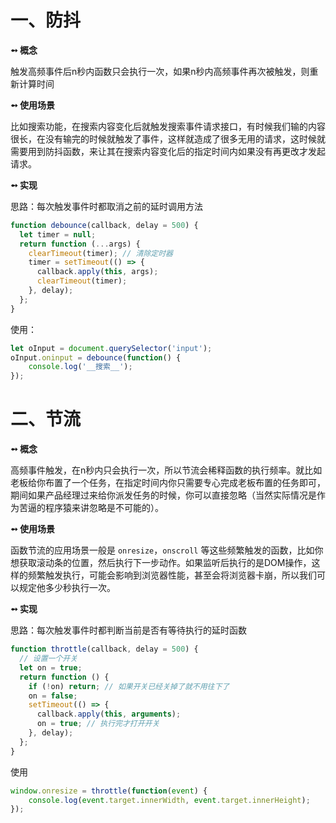 # 一、防抖

**➻ 概念**

触发高频事件后n秒内函数只会执行一次，如果n秒内高频事件再次被触发，则重新计算时间

**➻ 使用场景**

比如搜索功能，在搜索内容变化后就触发搜索事件请求接口，有时候我们输的内容很长，在没有输完的时候就触发了事件，这样就造成了很多无用的请求，这时候就需要用到防抖函数，来让其在搜索内容变化后的指定时间内如果没有再更改才发起请求。

**➻ 实现**

思路：每次触发事件时都取消之前的延时调用方法

```js
function debounce(callback, delay = 500) {
  let timer = null;
  return function (...args) {
    clearTimeout(timer); // 清除定时器
    timer = setTimeout(() => {
      callback.apply(this, args);
      clearTimeout(timer);
    }, delay);
  };
}
```
使用：

```js
let oInput = document.querySelector('input');
oInput.oninput = debounce(function() {
    console.log('__搜索__');
});
```
# 二、节流

**➻ 概念**

高频事件触发，在n秒内只会执行一次，所以节流会稀释函数的执行频率。就比如老板给你布置了一个任务，在指定时间内你只需要专心完成老板布置的任务即可，期间如果产品经理过来给你派发任务的时候，你可以直接忽略（当然实际情况是作为苦逼的程序猿来讲忽略是不可能的）。

**➻ 使用场景**

函数节流的应用场景一般是 `onresize`，`onscroll` 等这些频繁触发的函数，比如你想获取滚动条的位置，然后执行下一步动作。如果监听后执行的是DOM操作，这样的频繁触发执行，可能会影响到浏览器性能，甚至会将浏览器卡崩，所以我们可以规定他多少秒执行一次。

**➻ 实现**

思路：每次触发事件时都判断当前是否有等待执行的延时函数

```js
function throttle(callback, delay = 500) {
  // 设置一个开关
  let on = true;
  return function () {
    if (!on) return; // 如果开关已经关掉了就不用往下了
    on = false;
    setTimeout(() => {
      callback.apply(this, arguments);
      on = true; // 执行完才打开开关
    }, delay);
  };
}
```
使用

```js
window.onresize = throttle(function(event) {
    console.log(event.target.innerWidth, event.target.innerHeight);
});
```
